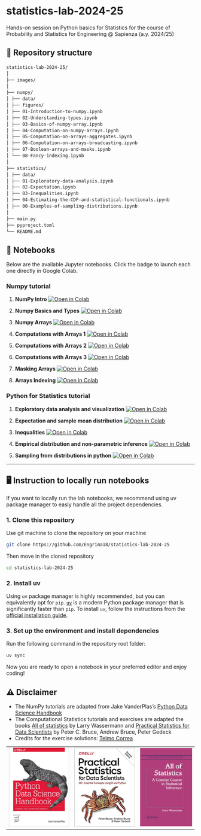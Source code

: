 # statistics-lab-2024-25
Hands-on session on Python basics for Statistics for the course of Probability and Statistics for Engineering @ Sapienza (a.y. 2024/25)


## 📂 Repository structure


```bash
statistics-lab-2024-25/
│
├── images/
│
├── numpy/
│ ├── data/
│ ├── figures/
│ ├── 01-Introduction-to-numpy.ipynb
│ ├── 02-Understanding-types.ipynb
│ ├── 03-Basics-of-numpy-array.ipynb
│ ├── 04-Computation-on-numpy-arrays.ipynb
│ ├── 05-Computation-on-arrays-aggregates.ipynb
│ ├── 06-Computation-on-arrays-broadcasting.ipynb
│ ├── 07-Boolean-arrays-and-masks.ipynb
│ └── 08-Fancy-indexing.ipynb
│
├── statistics/
│ ├── data/
│ ├── 01-Exploratory-data-analysis.ipynb
│ ├── 02-Expectation.ipynb
│ ├── 03-Inequalities.ipynb
│ ├── 04-Estimating-the-CDF-and-statistical-functionals.ipynb
│ ├── 00-Examples-of-sampling-distributions.ipynb
│
├── main.py
├── pyproject.toml
└── README.md
```

## 📓 Notebooks

Below are the available Jupyter notebooks. Click the badge to launch each one directly in Google Colab.

### Numpy tutorial

1. **NumPy Intro** [![Open in Colab](https://colab.research.google.com/assets/colab-badge.svg)](https://colab.research.google.com/github/Engrima18/statistics-lab-2024-25/blob/main/Numpy/01-Introduction-to-numpy.ipynb)

2. **Numpy Basics and Types** [![Open in Colab](https://colab.research.google.com/assets/colab-badge.svg)](https://colab.research.google.com/github/Engrima18/statistics-lab-2024-25/blob/main/Numpy/02-Understanding-types.ipynb)

3. **Numpy Arrays** [![Open in Colab](https://colab.research.google.com/assets/colab-badge.svg)](https://colab.research.google.com/github/Engrima18/statistics-lab-2024-25/blob/main/Numpy/03-Basics-of-numpy-array.ipynb)

4. **Computations with Arrays 1** [![Open in Colab](https://colab.research.google.com/assets/colab-badge.svg)](https://colab.research.google.com/github/Engrima18/statistics-lab-2024-25/blob/main/Numpy/04-Computation-on-numpy-arrays.ipynb)

5. **Computations with Arrays 2** [![Open in Colab](https://colab.research.google.com/assets/colab-badge.svg)](https://colab.research.google.com/github/Engrima18/statistics-lab-2024-25/blob/main/Numpy/05-Computation-on-arrays-aggregates.ipynb)

6. **Computations with Arrays 3** [![Open in Colab](https://colab.research.google.com/assets/colab-badge.svg)](https://colab.research.google.com/github/Engrima18/statistics-lab-2024-25/blob/main/Numpy/06-Computation-on-arrays-broadcasting.ipynb)

7. **Masking Arrays** [![Open in Colab](https://colab.research.google.com/assets/colab-badge.svg)](https://colab.research.google.com/github/Engrima18/statistics-lab-2024-25/blob/main/Numpy/07-Boolean-arrays-and-masks.ipynb)

8. **Arrays Indexing** [![Open in Colab](https://colab.research.google.com/assets/colab-badge.svg)](https://colab.research.google.com/github/Engrima18/statistics-lab-2024-25/blob/main/Numpy/08-Fancy-indexing.ipynb)

### Python for Statistics tutorial

1. **Exploratory data analysis and visualization** [![Open in Colab](https://colab.research.google.com/assets/colab-badge.svg)](https://colab.research.google.com/github/Engrima18/statistics-lab-2024-25/blob/main/statistics/01-Exploratory-data-analysis.ipynb)

2. **Expectation and sample mean distribution** [![Open in Colab](https://colab.research.google.com/assets/colab-badge.svg)](https://colab.research.google.com/github/Engrima18/statistics-lab-2024-25/blob/main/statistics/02-Expectation.ipynb)

3. **Inequalities** [![Open in Colab](https://colab.research.google.com/assets/colab-badge.svg)](https://colab.research.google.com/github/Engrima18/statistics-lab-2024-25/blob/main/statistics/03-Inequalities.ipynb)

4. **Empirical distribution and non-parametric inference** [![Open in Colab](https://colab.research.google.com/assets/colab-badge.svg)](https://colab.research.google.com/github/Engrima18/statistics-lab-2024-25/blob/main/statistics/04-Estimating-the-CDF-and-statistical-functionals.ipynb)

5. **Sampling from distributions in python** [![Open in Colab](https://colab.research.google.com/assets/colab-badge.svg)](https://colab.research.google.com/github/Engrima18/statistics-lab-2024-25/blob/main/statistics/00-Examples-of-sampling-distributions.ipynb)


---

## 🖥️ Instruction to locally run notebooks

If you want to locally run the lab notebooks, we recommend using uv package manager to easly handle all the project dependencies.

### 1. Clone this repository

Use git machine to clone the repository on your machine

```bash
git clone https://github.com/Engrima18/statistics-lab-2024-25
```

Then move in the cloned repository

```bash
cd statistics-lab-2024-25
```

### 2. Install uv

Using `uv` package manager is highly recommended, but you can equivalently opt for `pip`. [`uv`](https://github.com/astral-sh/uv) is a modern Python package manager that is significantly faster than `pip`. To install `uv`, follow the instructions from the [official installation guide](https://github.com/astral-sh/uv#installation).  

### 3. Set up the environment and install dependencies  

Run the following command in the repository root folder:  

```bash
uv sync
```

Now you are ready to open a notebook in your preferred editor and enjoy coding!

## ⚠️ Disclaimer

- The NumPy tutorials are adapted from Jake VanderPlas’s [Python Data Science Handbook](https://github.com/jakevdp/PythonDataScienceHandbook)
- The Computational Statistics tutorials and exercises are adapted the books [All of statistics](https://link.springer.com/book/10.1007/978-0-387-21736-9) by Larry Wassermann and [Practical Statistics for Data Scientists](https://github.com/gedeck/practical-statistics-for-data-scientists) by Peter C. Bruce, Andrew Bruce, Peter Gedeck
- Credits for the exercise solutions: [Telmo Correa](https://github.com/telmo-correa/all-of-statistics)

<table width='100%'>
<td><img src='images/pdsh.jpg' width=220></td>
  <td><img src='images/OReilly-english.jpg' width=220></td>
  <td><img src='images/aos.jpg' width=190></td>
</table>
